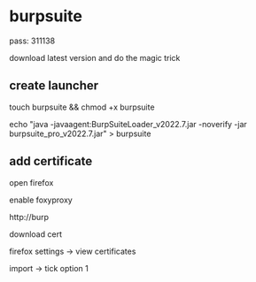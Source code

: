 # burpsuite
pass: 311138

download latest version and do the magic trick

## create launcher
touch burpsuite && chmod +x burpsuite

echo "java -javaagent:BurpSuiteLoader_v2022.7.jar -noverify -jar burpsuite_pro_v2022.7.jar" > burpsuite

## add certificate
open firefox

enable foxyproxy

http://burp

download cert

firefox settings -> view certificates

import -> tick option 1
